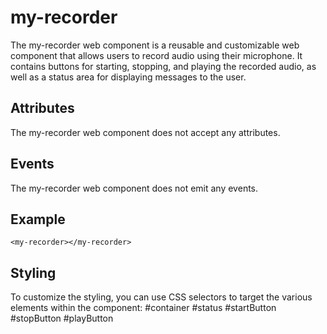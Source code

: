 # my-recorder
The my-recorder web component is a reusable and customizable web component that allows users to record audio using their microphone. It contains buttons for starting, stopping, and playing the recorded audio, as well as a status area for displaying messages to the user.

## Attributes
The my-recorder web component does not accept any attributes.

## Events
The my-recorder web component does not emit any events.

## Example
```
<my-recorder></my-recorder>
```

## Styling
To customize the styling, you can use CSS selectors to target the various elements within the component:
#container 
#status 
#startButton 
#stopButton
#playButton